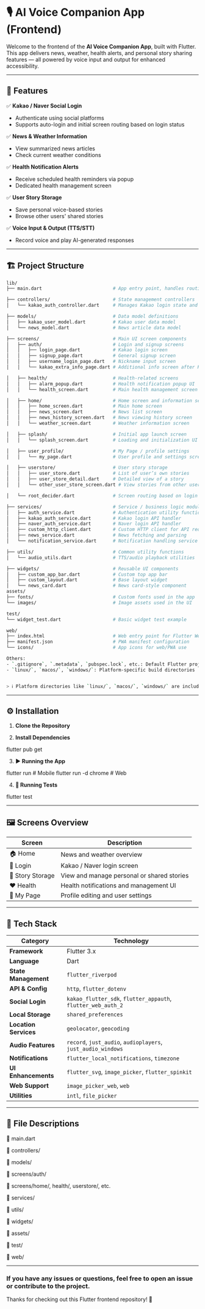 # 🎙️ AI Voice Companion App (Frontend)

Welcome to the frontend of the **AI Voice Companion App**, built with Flutter.  
This app delivers news, weather, health alerts, and personal story sharing features — all powered by voice input and output for enhanced accessibility.

---

## 🌟 Features

✅ **Kakao / Naver Social Login**  
- Authenticate using social platforms  
- Supports auto-login and initial screen routing based on login status

✅ **News & Weather Information**  
- View summarized news articles  
- Check current weather conditions

✅ **Health Notification Alerts**  
- Receive scheduled health reminders via popup  
- Dedicated health management screen

✅ **User Story Storage**  
- Save personal voice-based stories  
- Browse other users' shared stories

✅ **Voice Input & Output (TTS/STT)**  
- Record voice and play AI-generated responses

---

## 🏗️ Project Structure
```bash
lib/
├── main.dart                          # App entry point, handles routing and theme setup

├── controllers/                       # State management controllers
│   └── kakao_auth_controller.dart     # Manages Kakao login state and user information

├── models/                            # Data model definitions
│   ├── kakao_user_model.dart          # Kakao user data model
│   └── news_model.dart                # News article data model

├── screens/                           # Main UI screen components
│   ├── auth/                          # Login and signup screens
│   │   ├── login_page.dart            # Kakao login screen
│   │   ├── signup_page.dart           # General signup screen
│   │   ├── username_login_page.dart   # Nickname input screen
│   │   └── kakao_extra_info_page.dart # Additional info screen after Kakao login

│   ├── health/                        # Health-related screens
│   │   ├── alarm_popup.dart           # Health notification popup UI
│   │   └── health_screen.dart         # Main health management screen

│   ├── home/                          # Home screen and information sections
│   │   ├── home_screen.dart           # Main home screen
│   │   ├── news_screen.dart           # News list screen
│   │   ├── news_history_screen.dart   # News viewing history screen
│   │   └── weather_screen.dart        # Weather information screen

│   ├── splash/                        # Initial app launch screen
│   │   └── splash_screen.dart         # Loading and initialization UI

│   ├── user_profile/                  # My Page / profile settings
│   │   └── my_page.dart               # User profile and settings screen

│   ├── userstore/                     # User story storage
│   │   ├── user_store.dart            # List of user’s own stories
│   │   ├── user_store_detail.dart     # Detailed view of a story
│   │   └── other_user_store_screen.dart # View stories from other users

│   └── root_decider.dart              # Screen routing based on login status

├── services/                          # Service / business logic modules
│   ├── auth_service.dart              # Authentication utility functions
│   ├── kakao_auth_service.dart        # Kakao login API handler
│   ├── naver_auth_service.dart        # Naver login API handler
│   ├── custom_http_client.dart        # Custom HTTP client for API requests
│   ├── news_service.dart              # News fetching and parsing
│   └── notification_service.dart      # Notification handling service

├── utils/                             # Common utility functions
│   └── audio_utils.dart               # TTS/audio playback utilities

├── widgets/                           # Reusable UI components
│   ├── custom_app_bar.dart            # Custom top app bar
│   ├── custom_layout.dart             # Base layout widget
│   └── news_card.dart                 # News card-style component
assets/
├── fonts/                             # Custom fonts used in the app
└── images/                            # Image assets used in the UI

test/
└── widget_test.dart                   # Basic widget test example

web/
├── index.html                         # Web entry point for Flutter Web
├── manifest.json                      # PWA manifest configuration
└── icons/                             # App icons for web/PWA use

Others:
- `.gitignore`, `.metadata`, `pubspec.lock`, etc.: Default Flutter project setup files  
- `linux/`, `macos/`, `windows/`: Platform-specific build directories


> ℹ️ Platform directories like `linux/`, `macos/`, `windows/` are included by default for Flutter multi-platform support.
```

---

## ⚙️ Installation

1. **Clone the Repository**

2. **Install Dependencies**

 flutter pub get


3. **▶️ Running the App**

flutter run            # Mobile
flutter run -d chrome  # Web

4. **🧪 Running Tests**

flutter test

---
## 🖼️ Screens Overview
| Screen           | Description                                |
| ---------------- | ------------------------------------------ |
| 🏠 Home          | News and weather overview                  |
| 🔐 Login         | Kakao / Naver login screen                 |
| 💬 Story Storage | View and manage personal or shared stories |
| ❤️ Health        | Health notifications and management UI     |
| 📄 My Page       | Profile editing and user settings          |

---
## 🧠 Tech Stack
| Category              | Technology                                                   |
| --------------------- | ------------------------------------------------------------ |
| **Framework**         | Flutter 3.x                                                  |
| **Language**          | Dart                                                         |
| **State Management**  | `flutter_riverpod`                                           |
| **API & Config**      | `http`, `flutter_dotenv`                                     |
| **Social Login**      | `kakao_flutter_sdk`, `flutter_appauth`, `flutter_web_auth_2` |
| **Local Storage**     | `shared_preferences`                                         |
| **Location Services** | `geolocator`, `geocoding`                                    |
| **Audio Features**    | `record`, `just_audio`, `audioplayers`, `just_audio_windows` |
| **Notifications**     | `flutter_local_notifications`, `timezone`                    |
| **UI Enhancements**   | `flutter_svg`, `image_picker`, `flutter_spinkit`             |
| **Web Support**       | `image_picker_web`, `web`                                    |
| **Utilities**         | `intl`, `file_picker`                                        |

---
## 📂 File Descriptions
📌 main.dart

📌 controllers/

📌 models/

📌 screens/auth/

📌 screens/home/, health/, userstore/, etc.

📌 services/

📌 utils/

📌 widgets/

📌 assets/

📌 test/

📌 web/

---
### If you have any issues or questions, feel free to open an issue or contribute to the project.
Thanks for checking out this Flutter frontend repository! 🎉 

